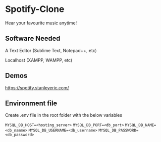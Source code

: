 # Spotify-Clone

Hear your favourite music anytime!

## Software Needed

A Text Editor (Sublime Text, Notepad++, etc)

Localhost (XAMPP, WAMPP, etc)

## Demos

https://spotify.stanleyeric.com/

## Environment file
Create .env file in the root folder with the below variables

`MYSQL_DB_HOST=<hosting_server>`
`MYSQL_DB_PORT=<db_port>`
`MYSQL_DB_NAME=<db_namme>`
`MYSQL_DB_USERNAME=<db_username>`
`MYSQL_DB_PASSWORD=<db_password>`
